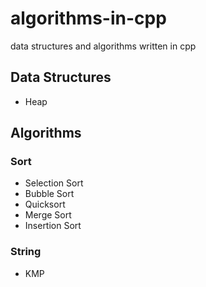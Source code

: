 # algorithms-in-cpp

data structures and algorithms written in cpp

## Data Structures

- Heap

## Algorithms

### Sort

- Selection Sort
- Bubble Sort
- Quicksort
- Merge Sort
- Insertion Sort

### String

- KMP

